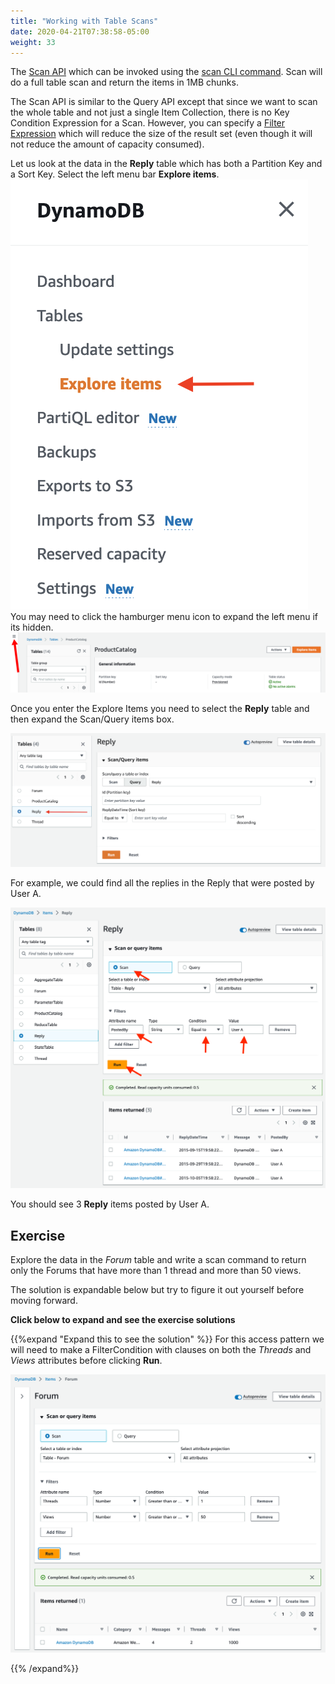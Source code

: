 ```yaml
---
title: "Working with Table Scans"
date: 2020-04-21T07:38:58-05:00
weight: 33
---
```


The [Scan API](https://docs.aws.amazon.com/amazondynamodb/latest/APIReference/API_Scan.html) which can be invoked using the [scan CLI command](https://docs.aws.amazon.com/cli/latest/reference/dynamodb/scan.html). Scan will do a full table scan and return the items in 1MB chunks.

The Scan API is similar to the Query API except that since we want to scan the whole table and not just a single Item Collection, there is no Key Condition Expression for a Scan.  However, you can specify a [Filter Expression](https://docs.aws.amazon.com/amazondynamodb/latest/developerguide/Scan.html#Scan.FilterExpression) which will reduce the size of the result set (even though it will not reduce the amount of capacity consumed).

Let us look at the data in the **Reply** table which has both a Partition Key and a Sort Key. Select the left menu bar **Explore items**.
![Console Menu Item Explorer](/static/images/hands-on-labs/explore-console/console_menu_explore_item.png)
You may need to click the hamburger menu icon to expand the left menu if its hidden.
![Console Menu Hamburger Icon](/static/images/hands-on-labs/explore-console/console_menu_hamburger_icon.png)


Once you enter the Explore Items you need to select the **Reply** table and then expand the Scan/Query items box.

![Item Explorer Expand Tables](/static/images/hands-on-labs/explore-console/console_explore_item_select_table.png)

For example, we could find all the replies in the Reply that were posted by User A.   

![Item Explorer Scan Reply 1](/static/images/hands-on-labs/explore-console/console_item_explorer_scan_reply_1.png)

You should see 3 **Reply** items posted by User A.

## Exercise

Explore the data in the *Forum* table and write a scan command to return only the Forums that have more than 1 thread and more than 50 views.

The solution is expandable below but try to figure it out yourself before moving forward.

**Click below to expand and see the exercise solutions**

{{%expand "Expand this to see the solution" %}}
For this access pattern we will need to make a FilterCondition with clauses on both the *Threads* and *Views* attributes before clicking **Run**.

![Item Explorer Scan Reply 2](/static/images/hands-on-labs/explore-console/console_item_explorer_scan_reply_2.png)

{{% /expand%}}
